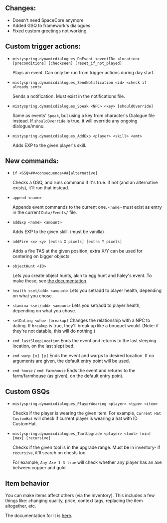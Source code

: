 ## Changes:
- Doesn't need SpaceCore anymore
- Added GSQ to framework's dialogues
- Fixed custom greetings not working.

## Custom trigger actions:
- `mistyspring.dynamicdialogues_DoEvent <eventID> <location> [preconditions] [checkseen] [reset_if_not_played]`
  
  Plays an event. Can only be run from trigger actions during day start.


- `mistyspring.dynamicdialogues_SendNotification <id> <check if already sent>`

  Sends a notification. Must exist in the notifications file.


- `mistyspring.dynamicdialogues_Speak <NPC> <key> [shouldOverride]`

  Same as events' `Speak`, but using a key from character's Dialogue file instead. If `shouldOverride` is true, it will override any ongoing dialogue/menu.


- `mistyspring.dynamicdialogues_AddExp <player> <skill> <amt>`

  Adds EXP to the given player's skill.

  
## New commands:

- `if <GSQ>##<consequence>##[alternative]`
  
   Checks a GSQ, and runs command if it's true. if not (and an alternative exists), it'll run that instead.


- `append <name>`

  Appends event commands to the current one. `<name>` must exist as entry in the current `Data/Events/` file.


- `addExp <name> <amount>`

  Adds EXP to the given skill. (must be vanilla)


- `addFire <x> <y> [extra X pixels] [extra Y pixels]`

  Adds a fire TAS at the given position, extra X/Y can be used for centering on bigger objects


- `objectHunt <ID>`

  Lets you create object hunts, akin to egg hunt and haley's event. To make these, see [the documentation](https://github.com/misty-spring/StardewMods/blob/main/DynamicDialogues/docs/creating-objecthunts.md).


- `health <set/add> <amount>`
  Lets you set/add to player health, depending on what you chose.


- `stamina <set/add> <amount>`
  Lets you set/add to player health, depending on what you chose.


- `setDating <who> [breakup]`
  Changes the relationship with a NPC to dating. If `breakup` is true, they'll break up like a bouquet would.
  (Note: if they're not datable, this will do nothing.)


- `end lastSleepLocation`
  Ends the event and returns to the last sleeping location, on the last slept bed.


- `end warp [x] [y]`
  Ends the event and warps to desired location. If no arguments are given, the default entry point will be used.


- `end house` / `end farmhouse`
  Ends the event and returns to the farm/farmhouse (as given), on the default entry point.
  
## Custom GSQs

- `mistyspring.dynamicdialogues_PlayerWearing <player> <type> <item>`

  Checks if the player is wearing the given item. For example, `Current Hat CustomHat` will check if current player is wearing a hat with ID CustomHat.


- `mistyspring.dynamicdialogues_ToolUpgrade <player> <tool> [min] [max] [recursive]`

  Checks if the given tool is in the upgrade range. Must be in inventory- if `recursive`, it'll search on chests too.

  For example, `Any Axe 1 3 true` will check whether any player has an axe between copper and gold.

## Item behavior
You can make items affect others (via the inventory). This includes a few things like: changing quality, price, context tags, replacing the item altogether, etc.

The documentation for it is [here](https://github.com/misty-spring/DynamicDialogues/blob/main/docs/menu-item-actions.md).
